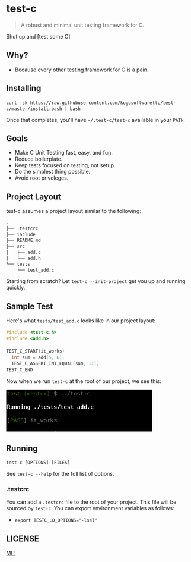 # test-c
> A robust and minimal unit testing framework for C.

Shut up and [test some C]

## Why?

* Because every other testing framework for C is a pain.

## Installing

```
curl -sk https://raw.githubusercontent.com/kogosoftwarellc/test-c/master/install.bash | bash
```

Once that completes, you'll have `~/.test-c/test-c` available in your `PATH`.

## Goals

* Make C Unit Testing fast, easy, and fun.
* Reduce boilerplate.
* Keep tests focused on testing, not setup.
* Do the simplest thing possible.
* Avoid root priveleges.

## Project Layout

test-c assumes a project layout similar to the following:
```
.
├── .testcrc
├── include
├── README.md
├── src
│   ├── add.c
│   └── add.h
└── tests
    └── test_add.c
```

Starting from scratch?  Let `test-c --init-project` get you up and running quickly.

## Sample Test

Here's what `tests/test_add.c` looks like in our project layout:

```c
#include <test-c.h>
#include <add.h>

TEST_C_START(it_works)
  int sum = add(5, 6);
  TEST_C_ASSERT_INT_EQUAL(sum, 11);
TEST_C_END
```

Now when we run `test-c` at the root of our project, we see this:

![running test-c][terminal-run]

## Running

```
test-c [OPTIONS] [FILES]
```

See `test-c --help` for the full list of options.

### .testcrc

You can add a `.testcrc` file to the root of your project.  This file will be
sourced by `test-c`.  You can export environment variables as follows:

* `export TESTC_LD_OPTIONS="-lssl"`

## LICENSE

[MIT](./LICENSE)

[terminal-run]: ./test-c.jpg
